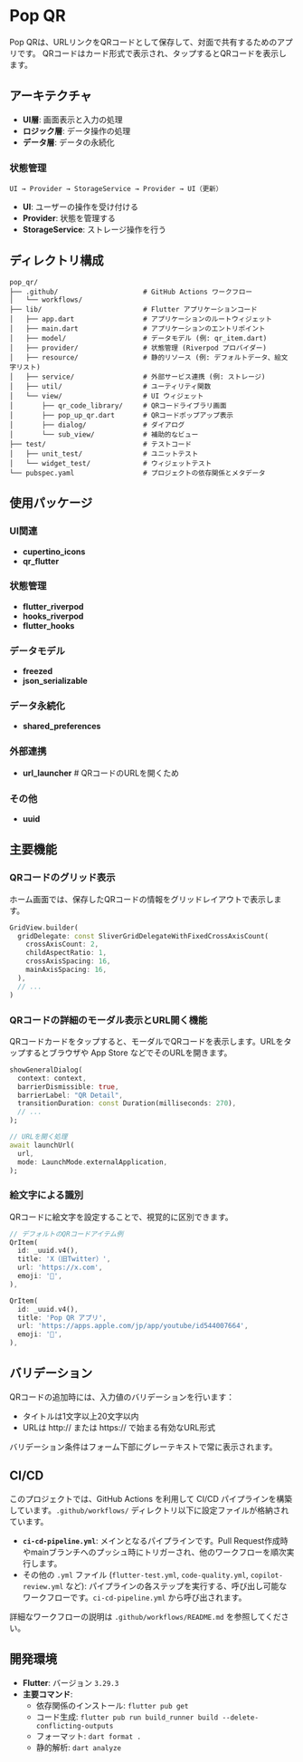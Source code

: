 # Pop QR

Pop QRは、URLリンクをQRコードとして保存して、対面で共有するためのアプリです。
QRコードはカード形式で表示され、タップするとQRコードを表示します。

## アーキテクチャ
- **UI層**: 画面表示と入力の処理
- **ロジック層**: データ操作の処理
- **データ層**: データの永続化

### 状態管理
```
UI → Provider → StorageService → Provider → UI（更新）
```

- **UI**: ユーザーの操作を受け付ける
- **Provider**: 状態を管理する
- **StorageService**: ストレージ操作を行う

## ディレクトリ構成

```
pop_qr/
├── .github/                     # GitHub Actions ワークフロー
│   └── workflows/
├── lib/                         # Flutter アプリケーションコード
│   ├── app.dart                 # アプリケーションのルートウィジェット
│   ├── main.dart                # アプリケーションのエントリポイント
│   ├── model/                   # データモデル (例: qr_item.dart)
│   ├── provider/                # 状態管理 (Riverpod プロバイダー)
│   ├── resource/                # 静的リソース (例: デフォルトデータ、絵文字リスト)
│   ├── service/                 # 外部サービス連携 (例: ストレージ)
│   ├── util/                    # ユーティリティ関数
│   └── view/                    # UI ウィジェット
│       ├── qr_code_library/     # QRコードライブラリ画面
│       ├── pop_up_qr.dart       # QRコードポップアップ表示
│       ├── dialog/              # ダイアログ
│       └── sub_view/            # 補助的なビュー
├── test/                        # テストコード
│   ├── unit_test/               # ユニットテスト
│   └── widget_test/             # ウィジェットテスト
└── pubspec.yaml                 # プロジェクトの依存関係とメタデータ
```

## 使用パッケージ

### UI関連
- **cupertino_icons**
- **qr_flutter**

### 状態管理
- **flutter_riverpod**
- **hooks_riverpod**
- **flutter_hooks**

### データモデル
- **freezed**
- **json_serializable**

### データ永続化
- **shared_preferences**

### 外部連携
- **url_launcher** # QRコードのURLを開くため

### その他
- **uuid**

## 主要機能

### QRコードのグリッド表示
ホーム画面では、保存したQRコードの情報をグリッドレイアウトで表示します。

```dart
GridView.builder(
  gridDelegate: const SliverGridDelegateWithFixedCrossAxisCount(
    crossAxisCount: 2,
    childAspectRatio: 1,
    crossAxisSpacing: 16,
    mainAxisSpacing: 16,
  ),
  // ...
)
```

### QRコードの詳細のモーダル表示とURL開く機能
QRコードカードをタップすると、モーダルでQRコードを表示します。URLをタップするとブラウザや App Store などでそのURLを開きます。

```dart
showGeneralDialog(
  context: context,
  barrierDismissible: true,
  barrierLabel: "QR Detail",
  transitionDuration: const Duration(milliseconds: 270),
  // ...
);

// URLを開く処理
await launchUrl(
  url,
  mode: LaunchMode.externalApplication,
);
```

### 絵文字による識別
QRコードに絵文字を設定することで、視覚的に区別できます。

```dart
// デフォルトのQRコードアイテム例
QrItem(
  id: _uuid.v4(),
  title: 'X（旧Twitter）',
  url: 'https://x.com',
  emoji: '💬',
),

QrItem(
  id: _uuid.v4(),
  title: 'Pop QR アプリ',
  url: 'https://apps.apple.com/jp/app/youtube/id544007664',
  emoji: '📲',
),
```

## バリデーション

QRコードの追加時には、入力値のバリデーションを行います：

- タイトルは1文字以上20文字以内
- URLは http:// または https:// で始まる有効なURL形式

バリデーション条件はフォーム下部にグレーテキストで常に表示されます。

## CI/CD

このプロジェクトでは、GitHub Actions を利用して CI/CD パイプラインを構築しています。`.github/workflows/` ディレクトリ以下に設定ファイルが格納されています。

- **`ci-cd-pipeline.yml`**: メインとなるパイプラインです。Pull Request作成時やmainブランチへのプッシュ時にトリガーされ、他のワークフローを順次実行します。
- その他の `.yml` ファイル (`flutter-test.yml`, `code-quality.yml`, `copilot-review.yml` など): パイプラインの各ステップを実行する、呼び出し可能なワークフローです。`ci-cd-pipeline.yml` から呼び出されます。

詳細なワークフローの説明は `.github/workflows/README.md` を参照してください。

## 開発環境

- **Flutter**: バージョン `3.29.3`
- **主要コマンド**:
  - 依存関係のインストール: `flutter pub get`
  - コード生成: `flutter pub run build_runner build --delete-conflicting-outputs`
  - フォーマット: `dart format .`
  - 静的解析: `dart analyze`
